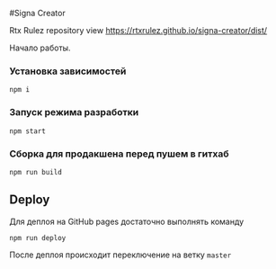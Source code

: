 #Signa Creator

Rtx Rulez repository view
https://rtxrulez.github.io/signa-creator/dist/

Начало работы.
### Установка зависимостей
`npm i`
### Запуск режима разработки
`npm start`
### Сборка для продакшена перед пушем в гитхаб
`npm run build`

## Deploy
Для деплоя на GitHub pages достаточно выполнять команду

`npm run deploy`

После деплоя происходит переключение на ветку `master`
